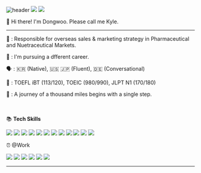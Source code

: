 ![header](https://capsule-render.vercel.app/api?type=rect&color=gradient&height=240&section=header&render&fontSize=50&fontColor=1E90FF&text=Hello!)
<a href="mailto:dwkang921@gmail.com" target="_blank"><img src="https://img.shields.io/badge/dwkang921@gmail.com-EA4335?style=flat-square&logo=Gmail&logoColor=white"/></a> <a href="https://www.linkedin.com/in/dwkang921/" target="_blank"><img src="https://img.shields.io/badge/DongwooKang-0A66C2?style=flat-square&logo=LinkedIn&logoColor=white"/></a>

👋  Hi there! I'm Dongwoo. Please call me Kyle.


---

💼 :  Responsible for overseas sales & marketing strategy in Pharmaceutical and Nuetraceutical Markets.

🌱 :  I'm pursuing a dfferent career.

🗣 :  🇰🇷 (Native), 🇺🇸 🇯🇵 (Fluent), 🇩🇪 (Conversational)

💯 :  TOEFL iBT (113/120), TOEIC (980/990), JLPT N1 (170/180)

📝 :  A journey of a thousand miles begins with a single step.

<br></br>
📚  **Tech Skills**

<img src="https://img.shields.io/badge/Amazon AWS-232F3E?style=flat-square&logo=Amazon AWS&logoColor=white"/> <img src="https://img.shields.io/badge/Oracle DB-F80000?style=flat-square&logo=Oracle&logoColor=white"/> <img src="https://img.shields.io/badge/MySQL-4479A1?style=flat-square&logo=MySQL&logoColor=white"/>
<img src="https://img.shields.io/badge/JavaScript-F7DF1E?style=flat-square&logo=JavaScript&logoColor=white"/> <img src="https://img.shields.io/badge/Python-3776AB?style=flat-square&logo=Python&logoColor=white"/> <img src="https://img.shields.io/badge/Node.js-339933?style=flat-square&logo=Node.js&logoColor=white"/>
<img src="https://img.shields.io/badge/HTML5-E34F26?style=flat-square&logo=HTML5&logoColor=white"/> <img src="https://img.shields.io/badge/CSS3-1572B6?style=flat-square&logo=CSS3&logoColor=white"/> <img src="https://img.shields.io/badge/Git-F05032?style=flat-square&logo=Git&logoColor=white"/>
<img src="https://img.shields.io/badge/MongoDB-47A248?style=flat-square&logo=MongoDB&logoColor=white"/> <img src="https://img.shields.io/badge/jQuery-0769AD?style=flat-square&logo=jQuery&logoColor=white"/> <img src="https://img.shields.io/badge/Flask-000000?style=flat-square&logo=Flask&logoColor=white"/>

⏰  @Work

<img src="https://img.shields.io/badge/Salesforce-00A1E0?style=flat-square&logo=Salesforce&logoColor=white"/> <img src="https://img.shields.io/badge/Jupyter-F37626?style=flat-square&logo=Jupyter&logoColor=white"/> <img src="https://img.shields.io/badge/Anaconda-44A833?style=flat-square&logo=Anaconda&logoColor=white"/>  <img src="https://img.shields.io/badge/Microsoft Word-2B579A?style=flat-square&logo=Microsoft Word&logoColor=white"/> <img src="https://img.shields.io/badge/Microsoft Excel-217346?style=flat-square&logo=Microsoft Excel&logoColor=white"/> <img src="https://img.shields.io/badge/Microsoft PowerPoint-B7472A?style=flat-square&logo=Microsoft PowerPoint&logoColor=white"/>

---
